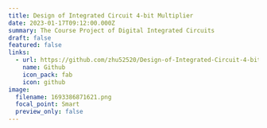 ```yaml
---
title: Design of Integrated Circuit 4-bit Multiplier
date: 2023-01-17T09:12:00.000Z
summary: The Course Project of Digital Integrated Circuits
draft: false
featured: false
links:
  - url: https://github.com/zhu52520/Design-of-Integrated-Circuit-4-bit-Multiplier
    name: Github
    icon_pack: fab
    icon: github
image:
  filename: 1693386871621.png
  focal_point: Smart
  preview_only: false
---
```

